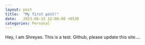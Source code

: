 ```yaml
---
layout: post
title:  "My first post!"
date:   2023-06-15 12:00:00 +0530
categories: Personal
---
```

Hey, I am Shreyas. This is a test. Github, please update this site....
